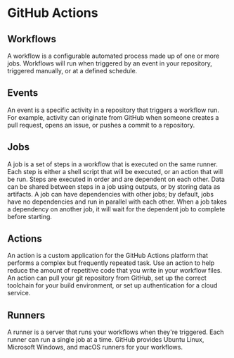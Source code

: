 # GitHub Actions

## Workflows

A workflow is a configurable automated process made up of one or more jobs.
Workflows will run when triggered by an event in your repository, triggered manually, or at a defined schedule.

## Events

An event is a specific activity in a repository that triggers a workflow run.
For example, activity can originate from GitHub when someone creates a pull request, opens an issue, or pushes a commit to a repository.

## Jobs
A job is a set of steps in a workflow that is executed on the same runner.
Each step is either a shell script that will be executed, or an action that will be run.
Steps are executed in order and are dependent on each other.
Data can be shared between steps in a job using outputs, or by storing data as artifacts.
A job can have dependencies with other jobs; by default, jobs have no dependencies and run in parallel with each other.
When a job takes a dependency on another job, it will wait for the dependent job to complete before starting.

## Actions
An action is a custom application for the GitHub Actions platform that performs a complex but frequently repeated task.
Use an action to help reduce the amount of repetitive code that you write in your workflow files.
An action can pull your git repository from GitHub, set up the correct toolchain for your build environment, or set up authentication for a cloud service.

## Runners
A runner is a server that runs your workflows when they're triggered.
Each runner can run a single job at a time.
GitHub provides Ubuntu Linux, Microsoft Windows, and macOS runners for your workflows.
